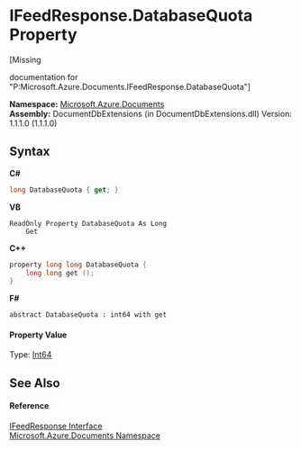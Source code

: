 # IFeedResponse.DatabaseQuota Property 
 

\[Missing <summary> documentation for "P:Microsoft.Azure.Documents.IFeedResponse.DatabaseQuota"\]

**Namespace:**&nbsp;<a href="856b2e23-9c8b-2618-f913-67d85d500616">Microsoft.Azure.Documents</a><br />**Assembly:**&nbsp;DocumentDbExtensions (in DocumentDbExtensions.dll) Version: 1.1.1.0 (1.1.1.0)

## Syntax

**C#**<br />
``` C#
long DatabaseQuota { get; }
```

**VB**<br />
``` VB
ReadOnly Property DatabaseQuota As Long
	Get
```

**C++**<br />
``` C++
property long long DatabaseQuota {
	long long get ();
}
```

**F#**<br />
``` F#
abstract DatabaseQuota : int64 with get

```


#### Property Value
Type: <a href="http://msdn2.microsoft.com/en-us/library/6yy583ek" target="_blank">Int64</a>

## See Also


#### Reference
<a href="cbcd444d-ffe1-6199-9c3a-29fa6b4f474e">IFeedResponse Interface</a><br /><a href="856b2e23-9c8b-2618-f913-67d85d500616">Microsoft.Azure.Documents Namespace</a><br />